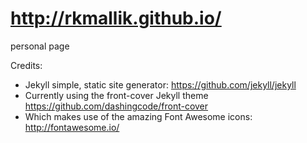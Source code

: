 # http://rkmallik.github.io/
personal page

Credits:
* Jekyll simple, static site generator: https://github.com/jekyll/jekyll
* Currently using the front-cover Jekyll theme https://github.com/dashingcode/front-cover
* Which makes use of the amazing Font Awesome icons: http://fontawesome.io/

